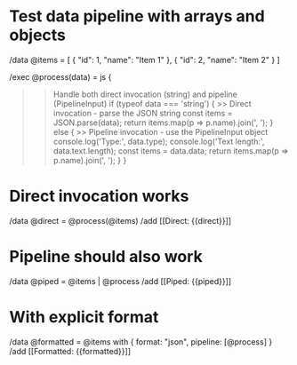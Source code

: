# Test data pipeline with arrays and objects

/data @items = [
  { "id": 1, "name": "Item 1" },
  { "id": 2, "name": "Item 2" }
]

/exec @process(data) = js {
  >> Handle both direct invocation (string) and pipeline (PipelineInput)
if (typeof data === 'string') {
    >> Direct invocation - parse the JSON string
const items = JSON.parse(data);
return items.map(p => p.name).join(', ');
  } else {
    >> Pipeline invocation - use the PipelineInput object
console.log('Type:', data.type);
console.log('Text length:', data.text.length);
const items = data.data;
return items.map(p => p.name).join(', ');
  }
}

# Direct invocation works
/data @direct = @process(@items)
/add [[Direct: {{direct}}]]

# Pipeline should also work
/data @piped = @items | @process
/add [[Piped: {{piped}}]]

# With explicit format
/data @formatted = @items with { format: "json", pipeline: [@process] }
/add [[Formatted: {{formatted}}]]